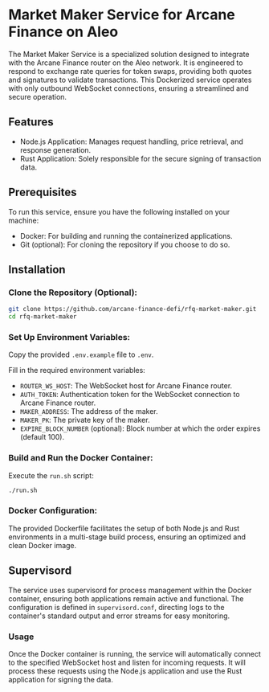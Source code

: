 # Market Maker Service for Arcane Finance on Aleo

The Market Maker Service is a specialized solution designed to integrate with the Arcane Finance router on the Aleo network. It is engineered to respond to exchange rate queries for token swaps, providing both quotes and signatures to validate transactions. This Dockerized service operates with only outbound WebSocket connections, ensuring a streamlined and secure operation.

## Features

- Node.js Application: Manages request handling, price retrieval, and response generation.
- Rust Application: Solely responsible for the secure signing of transaction data.

## Prerequisites

To run this service, ensure you have the following installed on your machine:

- Docker: For building and running the containerized applications.
- Git (optional): For cloning the repository if you choose to do so.

## Installation

### Clone the Repository (Optional):

```bash
git clone https://github.com/arcane-finance-defi/rfq-market-maker.git
cd rfq-market-maker
```

### Set Up Environment Variables:

Copy the provided `.env.example` file to `.env`.

Fill in the required environment variables:

- `ROUTER_WS_HOST`: The WebSocket host for Arcane Finance router.
- `AUTH_TOKEN`: Authentication token for the WebSocket connection to Arcane Finance router.
- `MAKER_ADDRESS`: The address of the maker.
- `MAKER_PK`: The private key of the maker.
- `EXPIRE_BLOCK_NUMBER` (optional): Block number at which the order expires (default 100).

### Build and Run the Docker Container:

Execute the `run.sh` script:

```bash
./run.sh
```

### Docker Configuration:

The provided Dockerfile facilitates the setup of both Node.js and Rust environments in a multi-stage build process, ensuring an optimized and clean Docker image.

## Supervisord

The service uses supervisord for process management within the Docker container, ensuring both applications remain active and functional. The configuration is defined in `supervisord.conf`, directing logs to the container's standard output and error streams for easy monitoring.

### Usage

Once the Docker container is running, the service will automatically connect to the specified WebSocket host and listen for incoming requests. It will process these requests using the Node.js application and use the Rust application for signing the data.
